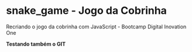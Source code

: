 # snake_game - Jogo da Cobrinha

Recriando o jogo da cobrinha com JavaScript - Bootcamp Digital Inovation One

**Testando também o GIT**
